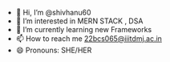 - 👋 Hi, I’m @shivhanu60
- 👀 I’m interested in MERN STACK , DSA
- 🌱 I’m currently learning new Frameworks
- 📫 How to reach me 22bcs065@iiitdmj.ac.in
- 😄 Pronouns: SHE/HER


<!---
shivhanu60/shivhanu60 is a ✨ special ✨ repository because its `README.md` (this file) appears on your GitHub profile.
You can click the Preview link to take a look at your changes.
--->
